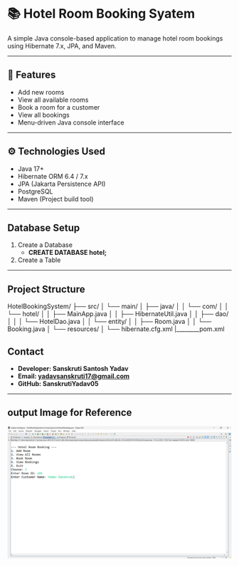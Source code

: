 # 📚 Hotel Room Booking Syatem

A simple Java console-based application to manage hotel room bookings using Hibernate 7.x, JPA, and Maven.

---
## 🚀 Features
- Add new rooms
- View all available rooms
- Book a room for a customer
- View all bookings
- Menu-driven Java console interface

---
## ⚙️ Technologies Used
- Java 17+
- Hibernate ORM 6.4 / 7.x
- JPA (Jakarta Persistence API)
- PostgreSQL
- Maven (Project build tool)

---

## Database Setup

1. Create a Database
    - **CREATE DATABASE hotel;**
2. Create a Table
---
## Project Structure
HotelBookingSystem/
├── src/
│   └── main/
│       ├── java/
│       │   └── com/
│       │       └── hotel/
│       │           ├── MainApp.java
│       │           ├── HibernateUtil.java
│       │           ├── dao/
│       │           │   └── HotelDao.java
│       │           └── entity/
│       │               ├── Room.java
│       │               └── Booking.java
│       └── resources/
│           └── hibernate.cfg.xml
|________pom.xml

## Contact

- **Developer: Sanskruti Santosh Yadav**
- **Email: yadavsanskruti17@gmail.com**
- **GitHub: SanskrutiYadav05**
---

## output Image for Reference

![My Code Screenshot](https://github.com/SanskrutiYadav05/HotelBooking_hibernate/blob/main/Hotel%20RoomBooking.png)


